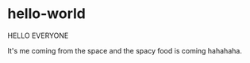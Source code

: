 # hello-world

HELLO EVERYONE

It's me coming from the space and the spacy food is coming hahahaha.
